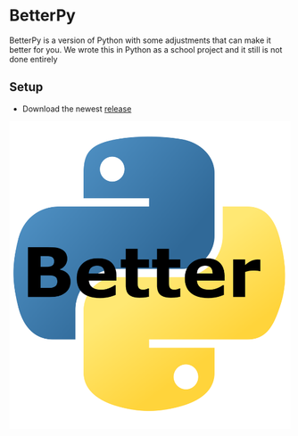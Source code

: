 # BetterPy
BetterPy is a version of Python with some adjustments that can make it better for you. We wrote this in Python as a school project and it still is not done entirely

## Setup
- Download the newest [release](https://sillycode.tech/software?Desktop:BetterPy)

![img.png](img.png)